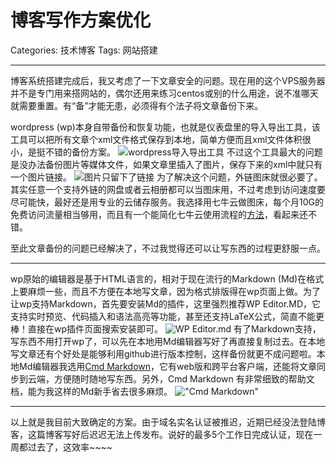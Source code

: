 ﻿# 博客写作方案优化

Categories: 技术博客
Tags: 网站搭建

---
博客系统搭建完成后，我又考虑了一下文章安全的问题。现在用的这个VPS服务器并不是专门用来搭网站的，偶尔还用来练习centos或别的什么用途，说不准哪天就需要重置。有“备”才能无患，必须得有个法子将文章备份下来。

wordpress (wp)本身自带备份和恢复功能，也就是仪表盘里的导入导出工具，该工具可以把所有文章个xml文件格式保存到本地，简单方便而且xml文件体积很小，是挺不错的备份方案。
![wordpress导入导出工具][1]
不过这个工具最大的问题是没办法备份图片等媒体文件，如果文章里插入了图片，保存下来的xml中就只有一个图片链接。
![图片只留下了链接][2]
为了解决这个问题，外链图床就很必要了。其实任意一个支持外链的网盘或者云相册都可以当图床用，不过考虑到访问速度要尽可能快，最好还是用专业的云储存服务。我选择用七牛云做图床，每个月10G的免费访问流量相当够用，而且有一个能简化七牛云使用流程的[方法][3]，看起来还不错。

至此文章备份的问题已经解决了，不过我觉得还可以让写东西的过程更舒服一点。

---
wp原始的编辑器是基于HTML语言的，相对于现在流行的Markdown (Md)在格式上要麻烦一些，而且不方便在本地写文章，因为格式排版得在wp页面上做。为了让wp支持Markdown，首先要安装Md的插件，这里强烈推荐WP Editor.MD，它支持实时预览、代码插入和语法高亮等功能，甚至还支持LaTeX公式，简直不能更棒！直接在wp插件页面搜索安装即可。
![WP Editor.md][4]
有了Markdown支持，写东西不用打开wp了，可以先在本地用Md编辑器写好了再直接复制过去。在本地写文章还有个好处是能够利用github进行版本控制，这样备份就更不成问题啦。本地Md编辑器我选用[Cmd Markdown][5]，它有web版和跨平台客户端，还能将文章同步到云端，方便随时随地写东西。另外，Cmd Markdown 有非常细致的帮助文档，能为我这样的Md新手省去很多麻烦。
!["Cmd Markdown"][6]

---
以上就是我目前大致确定的方案。由于域名实名认证被推迟，近期已经没法登陆博客，这篇博客写好后迟迟无法上传发布。说好的最多5个工作日完成认证，现在一周都过去了，这效率~~~~

  [1]: http://ov1kvsbhe.bkt.clouddn.com/%E5%8D%9A%E5%AE%A2%E5%86%99%E4%BD%9C%E6%96%B9%E6%A1%88%E4%BC%98%E5%8C%96/wp%E5%AF%BC%E5%85%A5%E5%AF%BC%E5%87%BA.png "wordpress导入导出工具"
  [2]: http://ov1kvsbhe.bkt.clouddn.com/%E5%8D%9A%E5%AE%A2%E5%86%99%E4%BD%9C%E6%96%B9%E6%A1%88%E4%BC%98%E5%8C%96/%E5%9B%BE%E7%89%87%E5%8F%98%E6%88%90%E4%BA%86%E9%93%BE%E6%8E%A5.png "图片只留下了链接"
  [3]: http://www.jianshu.com/p/6dce6094bf61 "如何使用七牛云做为图床"
  [4]: http://ov1kvsbhe.bkt.clouddn.com/%E5%8D%9A%E5%AE%A2%E5%86%99%E4%BD%9C%E6%96%B9%E6%A1%88%E4%BC%98%E5%8C%96/WP%20Editor.md.png "WP Editor.md"
  [5]: https://www.zybuluo.com/mdeditor "Cmd Markdown"
  [6]: http://ov1kvsbhe.bkt.clouddn.com/%E5%8D%9A%E5%AE%A2%E5%86%99%E4%BD%9C%E6%96%B9%E6%A1%88%E4%BC%98%E5%8C%96/Cmd-Markdown.png "Cmd Markdown"
